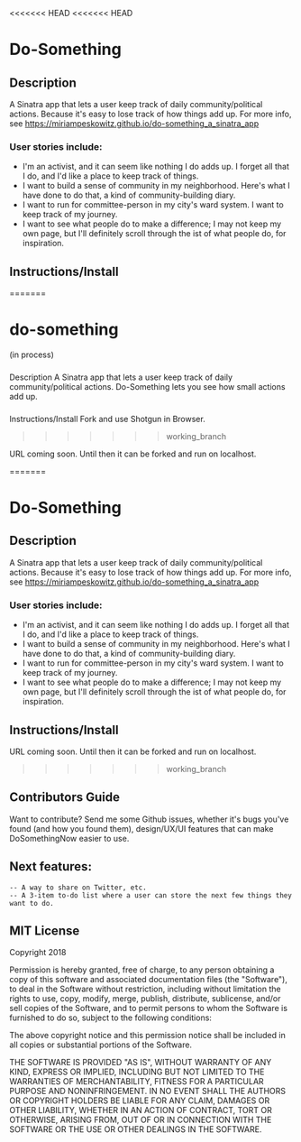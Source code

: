 <<<<<<< HEAD
<<<<<<< HEAD
# Do-Something

## Description
A Sinatra app that lets a user keep track of daily community/political actions. Because it's easy to lose track of how things add up. For more info, see https://miriampeskowitz.github.io/do-something_a_sinatra_app

### User stories include:
- I'm an activist, and it can seem like nothing I do adds up. I forget all that I do, and I'd like a place to keep track of things. 
- I want to build a sense of community in my neighborhood. Here's what I have done to do that, a kind of community-building diary. 
- I want to run for committee-person in my city's ward system. I want to keep track of my journey. 
- I want to see what people do to make a difference; I may not keep my own page, but I'll definitely scroll through the ist of what people do, for inspiration. 

## Instructions/Install 
=======
# do-something
(in process)
###
Description
A Sinatra app that lets a user keep track of daily community/political actions. Do-Something lets you see how small actions add up. 

###
Instructions/Install 
Fork and use Shotgun in Browser. 
>>>>>>> working_branch

URL coming soon. Until then it can be forked and run on localhost. 

=======
# Do-Something

## Description
A Sinatra app that lets a user keep track of daily community/political actions. Because it's easy to lose track of how things add up. For more info, see https://miriampeskowitz.github.io/do-something_a_sinatra_app

### User stories include:
- I'm an activist, and it can seem like nothing I do adds up. I forget all that I do, and I'd like a place to keep track of things. 
- I want to build a sense of community in my neighborhood. Here's what I have done to do that, a kind of community-building diary. 
- I want to run for committee-person in my city's ward system. I want to keep track of my journey. 
- I want to see what people do to make a difference; I may not keep my own page, but I'll definitely scroll through the ist of what people do, for inspiration. 

## Instructions/Install 

URL coming soon. Until then it can be forked and run on localhost. 

>>>>>>> working_branch
## Contributors Guide 
Want to contribute? Send me some Github issues, whether it's bugs you've found (and how you found them), design/UX/UI features that can make DoSomethingNow easier to use.  

## Next features: 
	-- A way to share on Twitter, etc. 
	-- A 3-item to-do list where a user can store the next few things they want to do.
	

## MIT License
Copyright 2018 <COPYRIGHT HOLDER>

Permission is hereby granted, free of charge, to any person obtaining a copy of this software and associated documentation files (the "Software"), to deal in the Software without restriction, including without limitation the rights to use, copy, modify, merge, publish, distribute, sublicense, and/or sell copies of the Software, and to permit persons to whom the Software is furnished to do so, subject to the following conditions:

The above copyright notice and this permission notice shall be included in all copies or substantial portions of the Software.

THE SOFTWARE IS PROVIDED "AS IS", WITHOUT WARRANTY OF ANY KIND, EXPRESS OR IMPLIED, INCLUDING BUT NOT LIMITED TO THE WARRANTIES OF MERCHANTABILITY, FITNESS FOR A PARTICULAR PURPOSE AND NONINFRINGEMENT. IN NO EVENT SHALL THE AUTHORS OR COPYRIGHT HOLDERS BE LIABLE FOR ANY CLAIM, DAMAGES OR OTHER LIABILITY, WHETHER IN AN ACTION OF CONTRACT, TORT OR OTHERWISE, ARISING FROM, OUT OF OR IN CONNECTION WITH THE SOFTWARE OR THE USE OR OTHER DEALINGS IN THE SOFTWARE.


